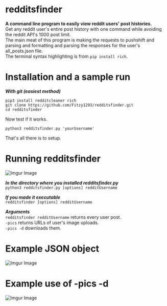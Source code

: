 # redditsfinder 
**A command line program to easily view reddit users' post histories.** \
Get any reddit user's entire post history with one command while avoiding the reddit API's 1000 post limit. \
The main meat of this program is making the requests to pushshift and parsing and formatting and parsing the responses for the user's all_posts.json file. \
The terminal syntax highlighting is from `pip install rich`.

# Installation and a sample run
***With git (easiest method)***
```
pip3 install redditcleaner rich
git clone https://github.com/Fitzy1293/redditsfinder.git
cd redditsfinder
```
Now test if it works. 

```
python3 redditsfinder.py 'yourUsername'
```
That's all there is to setup. 


# Running redditsfinder

![Imgur Image](https://i.imgur.com/BvQP4c5.png) 

***In the directory where you installed redditsfinder.py***\
`python3 redditsfinder.py [options] redditUsername` 

***If you made it executable***\
`redditsfinder [options] redditUsername` 

***Arguments***\
`redditsfinder redditUsername` returns every user post.\
`-pics` returns URLs of user's image uploads.\
`-pics -d` downloads them.

# Example JSON object
![Imgur Image](https://i.imgur.com/yHR87rG.png)

# Example use of -pics -d
![Imgur Image](https://i.imgur.com/8MMLhMD.png)

